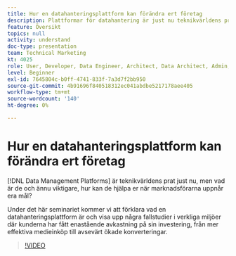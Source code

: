 ```yaml
---
title: Hur en datahanteringsplattform kan förändra ert företag
description: Plattformar för datahantering är just nu teknikvärldens prat, men vad är de och ännu viktigare, hur kan de hjälpa er när marknadsförarna uppnår era mål? Under det här seminariet kommer vi att förklara vad en datahanteringsplattform är och visa upp några fallstudier i verkliga miljöer där kunderna har fått enastående avkastning på sin investering, från mer effektiva medieinköp till avsevärt ökade konverteringar.
feature: Översikt
topics: null
activity: understand
doc-type: presentation
team: Technical Marketing
kt: 4025
role: User, Developer, Data Engineer, Architect, Data Architect, Admin, Leader
level: Beginner
exl-id: 7645804c-b0ff-4741-833f-7a3d7f2bb950
source-git-commit: 4b91696f840518312ec041abdbe5217178aee405
workflow-type: tm+mt
source-wordcount: '140'
ht-degree: 0%

---
```


# Hur en datahanteringsplattform kan förändra ert företag

[!DNL Data Management Platforms] är teknikvärldens prat just nu, men vad är de och ännu viktigare, hur kan de hjälpa er när marknadsförarna uppnår era mål?

Under det här seminariet kommer vi att förklara vad en datahanteringsplattform är och visa upp några fallstudier i verkliga miljöer där kunderna har fått enastående avkastning på sin investering, från mer effektiva medieinköp till avsevärt ökade konverteringar.

>[!VIDEO](https://video.tv.adobe.com/v/29770/?quality=12)
